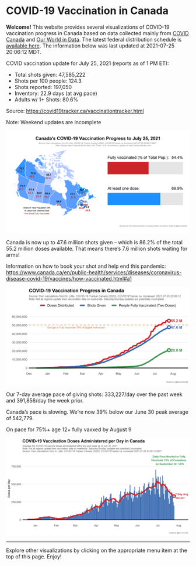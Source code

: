 COVID-19 Vaccination in Canada
==============================

**Welcome!** This website provides several visualizations of COVID-19
vaccination progress in Canada based on data collected mainly from
[COVID Canada](https://covid19tracker.ca/vaccinationtracker.html) and
[Our World in Data](https://ourworldindata.org/covid-vaccinations). The
latest federal distribution schedule is [available
here](https://www.canada.ca/en/public-health/services/diseases/2019-novel-coronavirus-infection/prevention-risks/covid-19-vaccine-treatment/vaccine-rollout.html).
The information below was last updated at 2021-07-25 20:06:12 MDT.

COVID vaccination update for July 25, 2021 (reports as of 1 PM ET):

-   Total shots given: 47,585,222
-   Shots per 100 people: 124.3
-   Shots reported: 197,050
-   Inventory: 22.9 days (at avg pace)
-   Adults w/ 1+ Shots: 80.6%

Source:
<a href="https://covid19tracker.ca/vaccinationtracker.html" class="uri">https://covid19tracker.ca/vaccinationtracker.html</a>

Note: Weekend updates are incomplete

![](Plots/plot_main.png)

Canada is now up to 47.6 million shots given – which is 86.2% of the
total 55.2 million doses available. That means there’s 7.6 million shots
waiting for arms!

Information on how to book your shot and help end this pandemic:
<a href="https://www.canada.ca/en/public-health/services/diseases/coronavirus-disease-covid-19/vaccines/how-vaccinated.html#a1" class="uri">https://www.canada.ca/en/public-health/services/diseases/coronavirus-disease-covid-19/vaccines/how-vaccinated.html#a1</a>

![](Plots/plot_total.png)

Our 7-day average pace of giving shots: 333,227/day over the past week
and 391,856/day the week prior.

Canada’s pace is slowing. We’re now 39% below our June 30 peak average
of 542,779.

On pace for 75%+ age 12+ fully vaxxed by August 9

![](Plots/pace_national.png)

------------------------------------------------------------------------

Explore other visualizations by clicking on the appropriate menu item at
the top of this page. Enjoy!
